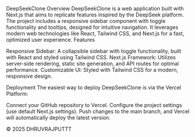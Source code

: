 DeepSeekClone
Overview
DeepSeekClone is a web application built with Next.js that aims to replicate features inspired by the DeepSeek platform. The project includes a responsive sidebar component with toggle functionality and tooltips, designed for intuitive navigation. It leverages modern web technologies like React, Tailwind CSS, and Next.js for a fast, optimized user experience.
Features

Responsive Sidebar: A collapsible sidebar with toggle functionality, built with React and styled using Tailwind CSS.
Next.js Framework: Utilizes server-side rendering, static site generation, and API routes for optimal performance.
Customizable UI: Styled with Tailwind CSS for a modern, responsive design.

Deployment
The easiest way to deploy DeepSeekClone is via the Vercel Platform:

Connect your GitHub repository to Vercel.
Configure the project settings (use default Next.js settings).
Push changes to the main branch, and Vercel will automatically deploy the latest version.


© 2025 DHRUVRAJPUTTT

